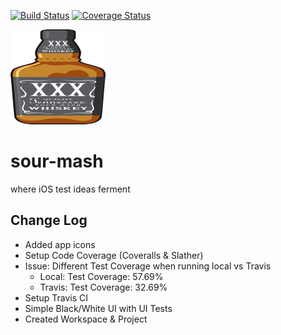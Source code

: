 [![Build Status](https://travis-ci.org/jameseisenhauer/sour-mash.svg?branch=master)](https://travis-ci.org/jameseisenhauer/sour-mash)
[![Coverage Status](https://coveralls.io/repos/github/jameseisenhauer/sour-mash/badge.svg?branch=master)](https://coveralls.io/github/jameseisenhauer/sour-mash?branch=master)

![alt text](sour-mash/sour-mash/Assets.xcassets/AppIcon.appiconset/shutterstock_68025187-76@2x.png "Sour-Mash")

# sour-mash
where iOS test ideas ferment

## Change Log
* Added app icons
* Setup Code Coverage (Coveralls & Slather)
 * Issue: Different Test Coverage when running local vs Travis
   * Local: Test Coverage: 57.69%
    * Travis: Test Coverage: 32.69%
* Setup Travis CI
* Simple Black/White UI with UI Tests
* Created Workspace & Project
